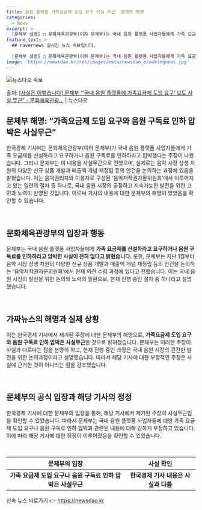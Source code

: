 ```yaml
---
title: 음원 플랫폼 가족요금제 도입 요구 사실 무근  문체부 해명
categories:
  - News
excerpt: >
  [문체부 설명] □ 문화체육관광부(이하 문체부)는 국내 음원 플랫폼 사업자들에게 가족 요금제를 신설하라고 요…
feature_text: >
  ## navernews 실시간 뉴스 속보입니다.

  [문체부 설명] □ 문화체육관광부(이하 문체부)는 국내 음원 플랫폼 사업자들에게 가족 요금제를 신설하라고 요…
image: 'https://newsdao.kr/res/images/meta/newsdao_breakingnews.jpg'
---
```


![뉴스다오 속보](https://newsdao.kr/res/images/meta/newsdao_breakingnews.jpg)

<p>출처: <a href="https://newsdao.kr/3596" rel="dofollow">[사실은 이렇습니다] 문체부 “‘국내 음원 플랫폼에 가족요금제 도입 요구’ 보도 사실 무근” - 문화체육관광…</a> | 뉴스다오</p>

<h2 data-ke-size="size26">문체부 해명: “가족요금제 도입 요구와 음원 구독료 인하 압박은 사실무근”</h2>
한국경제 기사에는 문화체육관광부(이하 문체부)가 국내 음원 플랫폼 사업자들에게 가족 요금제를 신설하라고 요구하거나 음원 구독료를 인하하라고 압박했다는 주장이 나왔습니다. 그러나 문체부는 이 내용을 사실무근으로 전했으며, 실제로는 음악 시장 상생 차원의 다양한 신규 상품 개발과 매출액 개념 재정립 등의 안건을 논의하는 과정에 있음을 밝혔습니다. 이는 음악권리자와 이용자로 구성된 ‘음악저작권자문위원회’에서 이루어지고 있는 일련의 절차 중 하나로, 국내 음원 시장의 공정하고 지속가능한 발전을 위한 고민과 노력이 반영된 것입니다. 이로써 기사의 내용에 대한 문체부의 해명이 있었음을 확인할 수 있습니다.

<p data-ke-size="size16">&nbsp;</p>

<h2 data-ke-size="size24">문화체육관광부의 입장과 행동</h2>
문체부는 국내 음원 플랫폼 사업자들에게 <b>가족 요금제를 신설하라고 요구하거나 음원 구독료를 인하하라고 압박한 사실이 전혀 없다고 밝혔습니다.</b> 또한, 문체부는 지난 1월부터 음악 시장 상생 차원의 다양한 신규 상품 개발과 매출액 개념 재정립 등의 안건을 논의하는 '음악저작권자문위원회'에서 현재 의견 수렴 과정에 있다고 전했습니다. 이는 국내 음원 시장의 발전을 위한 논의와 노력의 일환으로, 현재 진행 중인 절차 중 하나라고 설명했습니다.

<p data-ke-size="size16">&nbsp;</p>

<h2 data-ke-size="size24">가짜뉴스의 해명과 실제 상황</h2>
이는 한국경제 기사에서 제기된 주장에 대한 문체부의 해명으로, <b>가족요금제 도입 요구와 음원 구독료 인하 압박은 사실무근</b>한 것으로 밝혀졌습니다. 문체부는 이러한 주장이 사실과 다르다는 점을 분명히 하고, 현재 진행 중인 과정은 국내 음원 시장의 건전한 발전을 위한 논의과정이라고 설명했습니다. 따라서 해당 기사에 대한 부정적인 주장은 사실에 근거한 것이 아니라는 점을 강조했습니다. 

<p data-ke-size="size16">&nbsp;</p>

<h2 data-ke-size="size24">문체부의 공식 입장과 해당 기사의 정정</h2>
한국경제 기사에 대한 문체부의 입장을 통해, 해당 기사에서 제기된 주장이 사실무근임을 확인할 수 있었습니다. 따라서 문체부는 국내 음원 플랫폼 사업자들에 대한 가족 요금제 도입 요구나 음원 구독료 인하 압박과 관련된 내용에 대해 강하게 부정하고 있습니다. 이에 따라 해당 기사에 대한 정정이 이루어졌음을 확인할 수 있었습니다.

<p data-ke-size="size16">&nbsp;</p>

<table>
<thead>
	<tr>
		<th style="text-align: center;">문체부의 입장</th>
		<th style="text-align: center;">사실 확인</th>
	</tr>
</thead>
<tbody>
	<tr>
		<td style="text-align: center; height: 17px;"><b>가족 요금제 도입 요구나 음원 구독료 인하 압박은 사실무근</b></td>
		<td style="text-align: center; height: 17px;"><b>한국경제 기사 내용은 사실과 다름</b></td>
	</tr>
</tbody>
</table> 

신속 뉴스 바로가기 👉 <a href="https://newsdao.kr" rel="dofollow">https://newsdao.kr</a>


